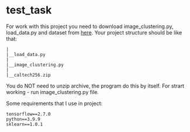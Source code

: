 # test_task
For work with this project you need to download image_clustering.py, load_data.py and dataset from [here](https://drive.google.com/drive/folders/1nKyb_JoJiSXuIUnBjjExo_X4YTw-KIRk?usp=sharing).
Your project structure should be like that:
```
|
|__load_data.py
|
|__image_clustering.py
|
|__caltech256.zip
```
You do NOT need to unzip archive, the program do this by itself. For strart working - run image_clustering.py file.

Some requirements that I use in project:
```
tensorflow==2.7.0
python==3.9.9
sklearn==1.0.1
```
